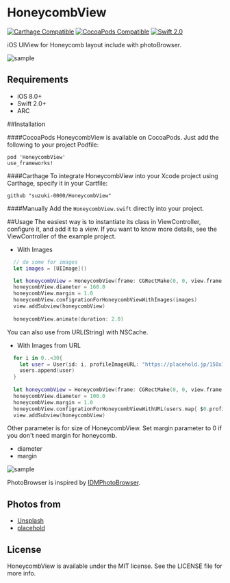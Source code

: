 HoneycombView
========================

[![Carthage Compatible](https://img.shields.io/badge/Carthage-compatible-4BC51D.svg?style=flat)](https://github.com/Carthage/Carthage)
[![CocoaPods Compatible](https://img.shields.io/cocoapods/v/HoneycombView.svg?style=flat)](http://cocoadocs.org/docsets/HoneycombView)
[![Swift 2.0](https://img.shields.io/badge/Swift-2.0-orange.svg?style=flat)](https://developer.apple.com/swift/)

iOS UIView for Honeycomb layout include with photoBrowser.

![sample](Screenshots/HoneycombViewSample1.gif)

## Requirements
- iOS 8.0+
- Swift 2.0+
- ARC

##Installation

####CocoaPods
HoneycombView is available on CocoaPods. Just add the following to your project Podfile:
```
pod 'HoneycombView'
use_frameworks!
```

####Carthage
To integrate HoneycombView into your Xcode project using Carthage, specify it in your Cartfile:

```ogdl
github "suzuki-0000/HoneycombView"
```

####Manually
Add the `HoneycombView.swift` directly into your project.

##Usage
The easiest way is to instantiate its class in ViewController, configure it, and add it to a view.
If you want to know more details, see the ViewController of the example project.

- With Images
```swift
  // do some for images
  let images = [UIImage]()

  let honeycombView = HoneycombView(frame: CGRectMake(0, 0, view.frame.width, view.frame.height))
  honeycombView.diameter = 160.0
  honeycombView.margin = 1.0
  honeycombView.configrationForHoneycombViewWithImages(images)
  view.addSubview(honeycombView)
        
  honeycombView.animate(duration: 2.0)
```

You can also use from URL(String) with NSCache.

- With Images from URL
```swift
  for i in 0..<30{
    let user = User(id: i, profileImageURL: "https://placehold.jp/150x150.png")
    users.append(user)
  }
        
  let honeycombView = HoneycombView(frame: CGRectMake(0, 0, view.frame.width, view.frame.height))
  honeycombView.diameter = 100.0
  honeycombView.margin = 1.0
  honeycombView.configrationForHoneycombViewWithURL(users.map{ $0.profileImageURL })
  view.addSubview(honeycombView)

```

Other parameter is for size of HoneycombView.
Set margin parameter to 0 if you don't need margin for honeycomb.
- diameter
- margin

![sample](Screenshots/HoneycombViewSample2.gif)

PhotoBrowser is inspired by [IDMPhotoBrowser](https://github.com/ideaismobile/IDMPhotoBrowser).

## Photos from 
- [Unsplash](https://unsplash.com)
- [placehold](https://placehold)

## License
HoneycombView is available under the MIT license. See the LICENSE file for more info.
